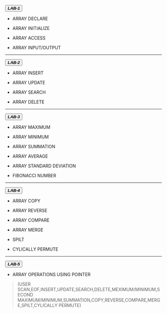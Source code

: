  <button class="button-save large">_**LAB-1**_</button>

  - ARRAY DECLARE

  - ARRAY INITIALIZE

  - ARRAY ACCESS

  - ARRAY INPUT/OUTPUT

---
 
 <button class="button-save large">_**LAB-2**_</button>

  - ARRAY INSERT

  - ARRAY UPDATE

  - ARRAY SEARCH

  - ARRAY DELETE

---

 <button class="button-save large">_**LAB-3**_</button>


 - ARRAY MAXIMUM

 - ARRAY MINIMUM

 - ARRAY SUMMATION

 - ARRAY AVERAGE

 - ARRAY STANDARD DEVIATION

 - FIBONACCI NUMBER

---

 <button class="button-save large">_**LAB-4**_</button>


 - ARRAY COPY

 - ARRAY REVERSE

 - ARRAY COMPARE

 - ARRAY MERGE

 - SPILT

 - CYLICALLY PERMUTE

---

 <button class="button-save large">_**LAB-5**_</button>


  - ARRAY OPERATIONS USING POINTER

 >(USER SCAN,EOF,INSERT,UPDATE,SEARCH,DELETE,MEXIMUM/MINIMUM,SECOND MAXIMUM/MINIMUM,SUMMATION,COPY,REVERSE,COMPARE,MERGE,SPILT,CYLICALLY PERMUTE)

